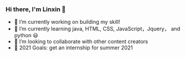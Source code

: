 ### Hi there, I'm Linxin 👋

- 🔭 I’m currently working on building my skill!
- 🌱 I’m currently learning java, HTML, CSS, JavaScript，Jquery， and python :smiley:
- 👯 I’m looking to collaborate with other content creators
- 🥅 2021 Goals: get an internship for summer 2021
 
